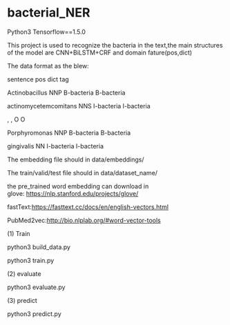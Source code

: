 # bacterial_NER

Python3 Tensorflow==1.5.0


This project is used to recognize the bacteria in the text,the main structures of the model are CNN+BiLSTM+CRF and  domain fature(pos,dict)

The data format as the blew:

sentence	pos	dict	tag

Actinobacillus	NNP	B-bacteria	B-bacteria

actinomycetemcomitans	NNS	I-bacteria	I-bacteria

,	,	O	O

Porphyromonas	NNP	B-bacteria	B-bacteria

gingivalis	NN	I-bacteria	I-bacteria



The embedding file should in   data/embeddings/

The train/valid/test file should in data/dataset_name/

the pre_trained word embedding can download in  
glove: https://nlp.stanford.edu/projects/glove/

fastText:https://fasttext.cc/docs/en/english-vectors.html

PubMed2vec:http://bio.nlplab.org/#word-vector-tools

(1) Train 

python3 build_data.py

python3 train.py

(2) evaluate

python3 evaluate.py

(3) predict

python3 predict.py
